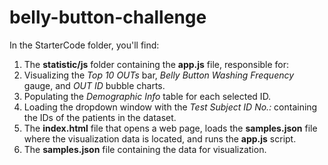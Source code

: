 # belly-button-challenge

In the StarterCode folder, you'll find:

1. The **statistic/js** folder containing the **app.js** file, responsible for:
  1. Visualizing the *Top 10 OUTs* bar, *Belly Button Washing Frequency* gauge, and *OUT ID* bubble charts.
  2. Populating the *Demographic Info* table for each selected ID.
  3. Loading the dropdown window with the *Test Subject ID No.:* containing the IDs of the patients in the dataset.
2. The **index.html** file that opens a web page, loads the **samples.json** file where the visualization data is located, and runs the **app.js** script.
3. The **samples.json** file containing the data for visualization.
